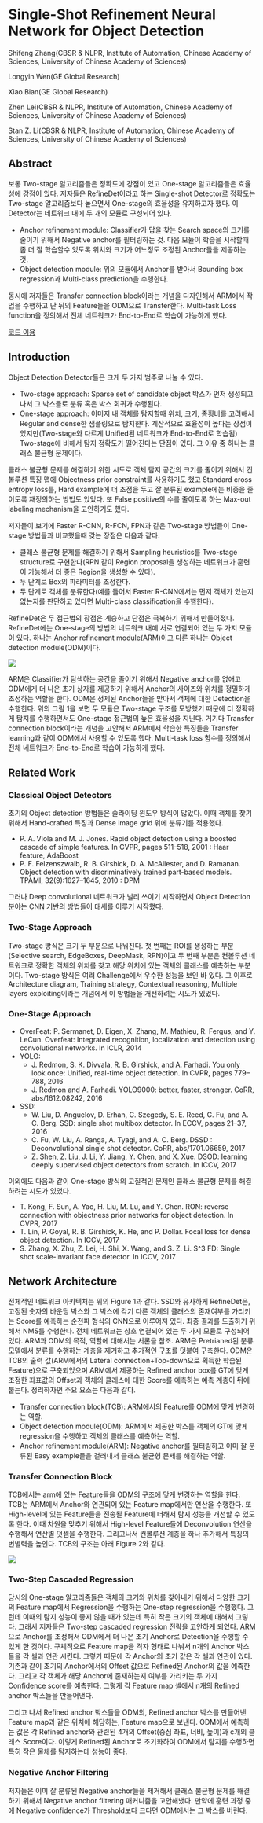 # Single-Shot Refinement Neural Network for Object Detection

Shifeng Zhang(CBSR & NLPR, Institute of Automation, Chinese Academy of Sciences, University of Chinese Academy of Sciences)

Longyin Wen(GE Global Research)

Xiao Bian(GE Global Research)

Zhen Lei(CBSR & NLPR, Institute of Automation, Chinese Academy of Sciences, University of Chinese Academy of Sciences)

Stan Z. Li(CBSR & NLPR, Institute of Automation, Chinese Academy of Sciences, University of Chinese Academy of Sciences)



## Abstract

보통 Two-stage 알고리즘들은 정확도에 강점이 있고 One-stage 알고리즘들은 효율성에 강점이 있다. 저자들은 RefineDet이라고 하는 Single-shot Detector로 정확도는 Two-stage 알고리즘보다 높으면서 One-stage의 효율성을 유지하고자 했다. 이 Detector는 네트워크 내에 두 개의 모듈로 구성되어 있다. 

- Anchor refinement module: Classifier가 답을 찾는 Search space의 크기를 줄이기 위해서 Negative anchor를 필터링하는 것. 다음 모듈이 학습을 시작할때 좀 더 잘 학습할수 있도록 위치와 크기가 어느정도 조정된 Anchor들을 제공하는 것.
- Object detection module: 위의 모듈에서 Anchor를 받아서 Bounding box regression과 Multi-class prediction을 수행한다. 

동시에 저자들은 Transfer connection block이라는 개념을 디자인해서 ARM에서 작업을 수행하고 난 뒤의 Feature들을 ODM으로 Transfer한다. Multi-task Loss function을 정의해서 전체 네트워크가 End-to-End로 학습이 가능하게 했다. 

[코드 이용](https://github.com/sfzhang15/RefineDet)



## Introduction

Object Detection Detector들은 크게 두 가지 범주로 나눌 수 있다.

- Two-stage approach: Sparse set of candidate object 박스가 먼저 생성되고 나서 그 박스들로 분류 혹은 박스 회귀가 수행된다.
- One-stage approach: 이미지 내 객체를 탐지할때 위치, 크기, 종횡비를 고려해서 Regular and dense한 샘플링으로 탐지한다. 계산적으로 효율성이 높다는 장점이 있지만(Two-stage와 다르게 Unified된 네트워크가 End-to-End로 학습됨) Two-stage에 비해서 탐지 정확도가 떨어진다는 단점이 있다. 그 이유 중 하나는 클래스 불균형 문제이다. 

클래스 불균형 문제를 해결하기 위한 시도로 객체 탐지 공간의 크기를 줄이기 위해서 컨볼루션 특징 맵에 Objectness prior constraint를 사용하기도 했고 Standard cross entropy loss를, Hard example에 더 초점을 두고 잘 분류된 example에는 비중을 줄이도록 재정의하는 방법도 있었다. 또 False positive의 수를 줄이도록 하는 Max-out labeling mechanism을 고안하기도 했다. 

저자들이 보기에 Faster R-CNN, R-FCN, FPN과 같은 Two-stage 방법들이 One-stage 방법들과 비교했을때 갖는 장점은 다음과 같다.

- 클래스 불균형 문제를 해결하기 위해서 Sampling heuristics를 Two-stage structure로 구현한다(RPN 같이 Region proposal을 생성하는 네트워크가 훈련이 가능해서 더 좋은 Region을 생성할 수 있다).
- 두 단계로 Box의 파라미터를 조정한다.
- 두 단계로 객체를 분류한다(예를 들어서 Faster R-CNN에서는 먼저 객체가 있는지 없는지를 판단하고 있다면 Multi-class classification을 수행한다).

RefineDet은 두 접근법의 장점은 계승하고 단점은 극복하기 위해서 만들어졌다. RefineDet에는 One-stage의 방법의 네트워크 내에 서로 연결되어 있는 두 가지 모듈이 있다. 하나는 Anchor refinement module(ARM)이고 다른 하나는 Object detection module(ODM)이다. 

![](./Figure/Single-Shot_Refinement_Neural_Network_for_Object_Detection1.JPG)

ARM은 Classifier가 탐색하는 공간을 줄이기 위해서 Negative anchor를 없애고 ODM에게 더 나은 초기 상자를 제공하기 위해서 Anchor의 사이즈와 위치를 정밀하게 조정하는 역할을 한다. ODM은 정제된 Anchor들을 받아서 객체에 대한 Detection을 수행한다. 위의 그림 1을 보면 두 모듈은 Two-stage 구조를 모방했기 때문에 더 정확하게 탐지를 수행하면서도 One-stage 접근법의 높은 효율성을 지닌다. 거기다 Transfer connection block이라는 개념을 고안해서 ARM에서 학습한 특징들을 Transfer learning과 같이 ODM에서 사용할 수 있도록 했다. Multi-task loss 함수를 정의해서 전체 네트워크가 End-to-End로 학습이 가능하게 했다. 



## Related Work

### Classical Object Detectors

초기의 Object detection 방법들은 슬라이딩 윈도우 방식이 많았다. 이때 객체를 찾기 위해서 Hand-crafted 특징과 Dense image grid 위에 분류기를 적용했다. 

- P. A. Viola and M. J. Jones. Rapid object detection using a boosted cascade of simple features. In CVPR, pages 511–518, 2001 : Haar feature, AdaBoost
- P. F. Felzenszwalb, R. B. Girshick, D. A. McAllester, and D. Ramanan. Object detection with discriminatively trained part-based models. TPAMI, 32(9):1627–1645, 2010 : DPM

그러나 Deep convolutional 네트워크가 널리 쓰이기 시작하면서 Object Detection 분야는 CNN 기반의 방법들이 대세를 이루기 시작했다.



### Two-Stage Approach

Two-stage 방식은 크기 두 부분으로 나눠진다. 첫 번째는 ROI를 생성하는 부분(Selective search, EdgeBoxes, DeepMask, RPN)이고 두 번째 부분은 컨볼루션 네트워크로 정확한 객체의 위치를 찾고 해당 위치에 있는 객체의 클래스를 예측하는 부분이다. Two-stage 방식은 여러 Challenge에서 우수한 성능을 보인 바 있다. 그 이후로 Architecture diagram, Training strategy, Contextual reasoning, Multiple layers exploiting이라는 개념에서 이 방법들을 개선하려는 시도가 있었다. 



### One-Stage Approach

- OverFeat: P. Sermanet, D. Eigen, X. Zhang, M. Mathieu, R. Fergus, and Y. LeCun. Overfeat: Integrated recognition, localization and detection using convolutional networks. In ICLR, 2014
- YOLO: 
  - J. Redmon, S. K. Divvala, R. B. Girshick, and A. Farhadi. You only look once: Unified, real-time object detection. In CVPR, pages 779–788, 2016
  - J. Redmon and A. Farhadi. YOLO9000: better, faster, stronger. CoRR, abs/1612.08242, 2016
- SSD:
  - W. Liu, D. Anguelov, D. Erhan, C. Szegedy, S. E. Reed, C. Fu, and A. C. Berg. SSD: single shot multibox detector. In ECCV, pages 21–37, 2016
  - C. Fu, W. Liu, A. Ranga, A. Tyagi, and A. C. Berg. DSSD : Deconvolutional single shot detector. CoRR, abs/1701.06659, 2017
  - Z. Shen, Z. Liu, J. Li, Y. Jiang, Y. Chen, and X. Xue. DSOD: learning deeply supervised object detectors from scratch. In ICCV, 2017

이외에도 다음과 같이 One-stage 방식의 고질적인 문제인 클래스 불균형 문제를 해결하려는 시도가 있었다.

- T. Kong, F. Sun, A. Yao, H. Liu, M. Lu, and Y. Chen. RON: reverse connection with objectness prior networks for object detection. In CVPR, 2017
- T. Lin, P. Goyal, R. B. Girshick, K. He, and P. Dollar. Focal loss for dense object detection. In ICCV, 2017
- S. Zhang, X. Zhu, Z. Lei, H. Shi, X. Wang, and S. Z. Li. S^3 FD: Single shot scale-invariant face detector. In ICCV, 2017



## Network Architecture

전체적인 네트워크 아키텍처는 위의 Figure 1과 같다. SSD와 유사하게 RefineDet은, 고정된 숫자의 바운딩 박스와 그 박스에 각기 다른 객체의 클래스의 존재여부를 가리키는 Score를 예측하는 순전파 형식의 CNN으로 이루어져 있다. 최종 결과를 도출하기 위해서 NMS를 수행한다. 전체 네트워크는 상호 연결되어 있는 두 가지 모듈로 구성되어 있다. ARM과 ODM의 목적, 역할에 대해서는 서론을 참조. ARM은 Pretrianed된 분류 모델에서 분류를 수행하는 계층을 제거하고 추가적인 구조를 덧붙여 구축한다. ODM은 TCB의 출력 값(ARM에서의 Lateral connection+Top-down으로 획득한 학습된 Feature)으로 구축되었으며 ARM에서 제공하는 Refined anchor box를 GT에 맞게 조정한 좌표값의 Offset과 객체의 클래스에 대한 Score를 예측하는 예측 계층이 뒤에 붙는다. 정리하자면 주요 요소는 다음과 같다.

- Transfer connection block(TCB): ARM에서의 Feature를 ODM에 맞게 변경하는 역할.
- Object detection module(ODM): ARM에서 제공한 박스를 객체의 GT에 맞게 regression을 수행하고 객체의 클래스를 예측하는 역할. 
- Anchor refinement module(ARM): Negative anchor를 필터링하고 이미 잘 분류된 Easy example들을 걸러내서 클래스 불균형 문제를 해결하는 역할.



### Transfer Connection Block

TCB에서는 arm에 있는 Feature들을 ODM의 구조에 맞게 변경하는 역할을 한다. TCB는 ARM에서 Anchor와 연관되어 있는 Feature map에서만 연산을 수행한다. 또 High-level에 있는 Feature들을 전송될 Feature에 더해서 탐지 성능을 개선할 수 있도록 한다. 이때 차원을 맞추기 위해서 High-level Feature들에 Deconvolution 연산을 수행해서 연산별 덧셈을 수행한다. 그리고나서 컨볼루션 계층을 하나 추가해서 특징의 변별력을 높인다. TCB의 구조는 아래 Figure 2와 같다.

![](./Figure/Single-Shot_Refinement_Neural_Network_for_Object_Detection2.JPG)



### Two-Step Cascaded Regression

당시의 One-stage 알고리즘들은 객체의 크기와 위치를 찾아내기 위해서 다양한 크기의 Feature map에서 Regression을 수행하는 One-step regression을 수행했다. 그런데 이때의 탐지 성능이 좋지 않을 때가 있는데 특히 작은 크기의 객체에 대해서 그렇다.  그래서 저자들은 Two-step cascaded regression 전략을 고안하게 되었다. ARM으로 Anchor를 조정해서 ODM에서 더 나은 초기 Anchor로 Detection을 수행할 수 있게 한 것이다. 구체적으로 Feature map을 격자 형태로 나눠서 n개의 Anchor 박스들을 각 셀과 연관 시킨다. 그렇기 때문에 각 Anchor의 초기 값은 각 셀과 연관이 있다. 기존과 같이 초기의 Anchor에서의 Offset 값으로 Refined된 Anchor의 값을 예측한다. 그리고 각 객체가 해당 Anchor에 존재하는지 여부를 가리키는 두 가지 Confidence score를 예측한다. 그렇게 각 Feature map 셀에서 n개의 Refined anchor 박스들을 만들어낸다. 

그리고 나서 Refined anchor 박스들을 ODM의, Refined anchor 박스를 만들어낸 Feature map과 같은 위치에 해당하는, Feature map으로 보낸다. ODM에서 예측하는 값은 각 Refined anchor와 관련된 4개의 Offset(중심 좌표, 너비, 높이)과 c개의 클래스 Score이다.  이렇게 Refined된 Anchor로 초기화하여 ODM에서 탐지를 수행하면 특히 작은 물체를 탐지하는데 성능이 좋다. 



### Negative Anchor Filtering

저자들은 이미 잘 분류된 Negative anchor들을 제거해서 클래스 불균형 문제를 해결하기 위해서 Negative anchor filtering 매커니즘을 고안해냈다. 만약에 훈련 과정 중에 Negative confidence가 Threshold보다 크다면 ODM에서는 그 박스를 버린다. 





